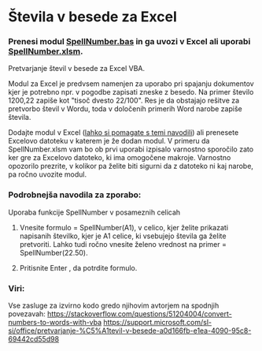 # Števila v besede za Excel
### Prenesi modul [SpellNumber.bas](https://github.com/HostXnine/Stevila-v-besede-za-Excel/releases/download/v1.0.0/SpellNumber.bas) in ga uvozi v Excel ali uporabi [SpellNumber.xlsm](https://github.com/HostXnine/Stevila-v-besede-za-Excel/releases/download/v1.0.0/SpellNumber.xlsm).

Pretvarjanje števil v besede za Excel VBA.

Modul za Excel je predvsem namenjen za uporabo pri spajanju dokumentov kjer je potrebno npr. v pogodbe zapisati zneske z besedo. Na primer število 1200,22 zapiše kot "tisoč dvesto 22/100". Res je da obstajajo rešitve za pretvorbo števil v Wordu, toda v določenih primerih Word narobe zapiše števila.

Dodajte modul v Excel ([lahko si pomagate s temi navodili](https://support.microsoft.com/sl-si/office/pretvarjanje-%C5%A1tevil-v-besede-a0d166fb-e1ea-4090-95c8-69442cd55d98)) ali prenesete Excelovo datoteku v katerem je že dodan modul. V primeru da SpellNumber.xlsm vam bo ob prvi uporabi izpisalo varnostno sporočilo zato ker gre za Excelovo datoteko, ki ima omogočene makroje. Varnostno opozorilo prezrite, v kolikor pa želite biti sigurni da z datoteko ni kaj narobe, pa ročno uvozite modul.

### Podrobnejša navodila za zporabo:
Uporaba funkcije SpellNumber v posameznih celicah
1. Vnesite formulo = SpellNumber(A1), v celico, kjer želite prikazati napisanih številko, kjer je A1 celice, ki vsebujejo števila ga želite pretvoriti. Lahko tudi ročno vnesite želeno vrednost na primer = SpellNumber(22.50).

2. Pritisnite Enter , da potrdite formulo.

### Viri: 
Vse zasluge za izvirno kodo gredo njihovim avtorjem na spodnjih povezavah: 
https://stackoverflow.com/questions/51204004/convert-numbers-to-words-with-vba
https://support.microsoft.com/sl-si/office/pretvarjanje-%C5%A1tevil-v-besede-a0d166fb-e1ea-4090-95c8-69442cd55d98
